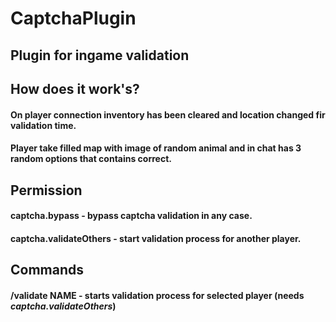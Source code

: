 # CaptchaPlugin

## Plugin for ingame validation

## How does it work's?

#### On player connection inventory has been cleared and location changed fir validation time.
#### Player take filled map with image of random animal and in chat has 3 random options that contains correct.


## Permission

#### captcha.bypass - bypass captcha validation in any case.
#### captcha.validateOthers - start validation process for another player.


## Commands

#### /validate NAME - starts validation process for selected player (needs *captcha.validateOthers*)